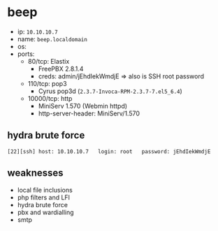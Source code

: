 # beep

- ip: `10.10.10.7`
- name: `beep.localdomain`
- os:
- ports:
  - 80/tcp: Elastix
    - FreePBX 2.8.1.4
    - creds: admin/jEhdIekWmdjE => also is SSH root password
  - 110/tcp: pop3
    - Cyrus pop3d (`2.3.7-Invoca-RPM-2.3.7-7.el5_6.4`)
  - 10000/tcp: http
    - MiniServ 1.570 (Webmin httpd)
    - http-server-header: MiniServ/1.570

## hydra brute force

```
[22][ssh] host: 10.10.10.7   login: root   password: jEhdIekWmdjE
```

## weaknesses
- local file inclusions
- php filters and LFI
- hydra brute force
- pbx and wardialling
- smtp

